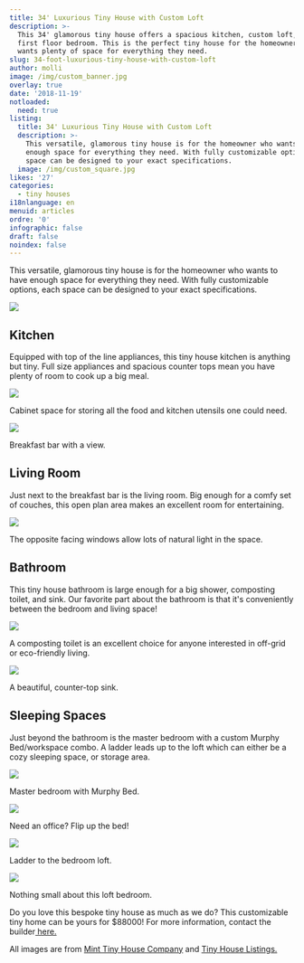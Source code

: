 ```yaml
---
title: 34' Luxurious Tiny House with Custom Loft
description: >-
  This 34' glamorous tiny house offers a spacious kitchen, custom loft, and
  first floor bedroom. This is the perfect tiny house for the homeowner who
  wants plenty of space for everything they need.
slug: 34-foot-luxurious-tiny-house-with-custom-loft
author: molli
image: /img/custom_banner.jpg
overlay: true
date: '2018-11-19'
notloaded:
  need: true
listing:
  title: 34' Luxurious Tiny House with Custom Loft
  description: >-
    This versatile, glamorous tiny house is for the homeowner who wants to have
    enough space for everything they need. With fully customizable options, each
    space can be designed to your exact specifications. 
  image: /img/custom_square.jpg
likes: '27'
categories:
  - tiny houses
i18nlanguage: en
menuid: articles
ordre: '0'
infographic: false
draft: false
noindex: false
---
```

This versatile, glamorous tiny house is for the homeowner who wants to have enough space for everything they need. With fully customizable options, each space can be designed to your exact specifications. 

![](/img/custom.jpg)

## Kitchen

Equipped with top of the line appliances, this tiny house kitchen is anything but tiny. Full size appliances and spacious counter tops mean you have plenty of room to cook up a big meal.

![](/img/custom1.jpeg)

<span class="figcaption">Cabinet space for storing all the food and kitchen utensils one could need.</span>

![](/img/custom2.jpeg)

<span class="figcaption">Breakfast bar with a view.</span>

## Living Room

Just next to the breakfast bar is the living room. Big enough for a comfy set of couches, this open plan area makes an excellent room for entertaining.

![](/img/custom3.jpeg)

<span class="figcaption">The opposite facing windows allow lots of natural light in the space.</span>

## Bathroom

This tiny house bathroom is large enough for a big shower, composting toilet, and sink. Our favorite part about the bathroom is that it's conveniently between the bedroom and living space!

![](/img/custom4.jpeg)

<span class="figcaption">A composting toilet is an excellent choice for anyone interested in off-grid or eco-friendly living.</span>

![](/img/custom5.jpeg)

<span class="figcaption">A beautiful, counter-top sink.</span>

## Sleeping Spaces

Just beyond the bathroom is the master bedroom with a custom Murphy Bed/workspace combo. A ladder leads up to the loft which can either be a cozy sleeping space, or storage area. 

![](/img/custom6.jpeg)

<span class="figcaption">Master bedroom with Murphy Bed.</span>

![](/img/custom9.jpeg)

<span class="figcaption">Need an office? Flip up the bed!</span>

![](/img/custom7.jpeg)

<span class="figcaption">Ladder to the bedroom loft.</span>

![](/img/custom8.jpeg)

<span class="figcaption">Nothing small about this loft bedroom.</span>

Do you love this bespoke tiny house as much as we do? This customizable tiny home can be yours for $88000! For more information, contact the builder[ here.](https://www.minttinyhomes.com/contact-tiny-living)

All images are from [Mint Tiny House Company](https://www.minttinyhomes.com/) and [Tiny House Listings.](https://tinyhouselistings.com)
